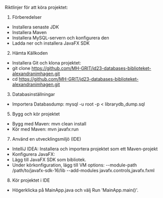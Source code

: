 
Riktlinjer för att köra projektet:
1. Förberedelser
- Installera senaste JDK
- Installera Maven
- Installera MySQL-servern och konfigurera den
- Ladda ner och installera JavaFX SDK

2. Hämta Källkoden
- Installera Git och klona projektet:
- git clone https://github.com/MH-GRIT/jd23-databases-biblioteket-alexandranimhagen.git
- cd https://github.com/MH-GRIT/jd23-databases-biblioteket-alexandranimhagen.git

3. Databasinställningar
- Importera Databasdump: mysql -u root -p < librarydb_dump.sql

5. Bygg och kör projektet
- Bygg med Maven: mvn clean install
- Kör med Maven: mvn javafx:run

7. Använd en utvecklingsmiljö (IDE)
- IntelliJ IDEA: Installera och importera projektet som ett Maven-projekt
- Konfigurera JavaFX:
- Lägg till JavaFX SDK som bibliotek.
- Under körkonfiguration, lägg till VM options: --module-path /path/to/javafx-sdk-16/lib --add-modules javafx.controls,javafx.fxml
  
8. Kör projektet i IDE
- Högerklicka på MainApp.java och välj Run 'MainApp.main()'.
